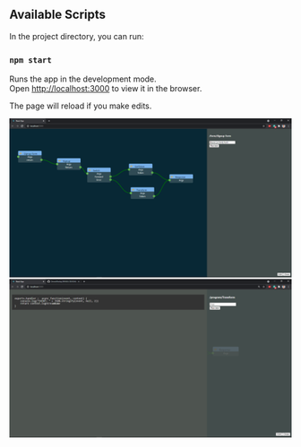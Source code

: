 ## Available Scripts

In the project directory, you can run:

### `npm start`

Runs the app in the development mode.\
Open [http://localhost:3000](http://localhost:3000) to view it in the browser.

The page will reload if you make edits.

![Service Editor and test endpoint](./public/Capture-001.png)
![Code Editor](./public/CodeEditor.png)
